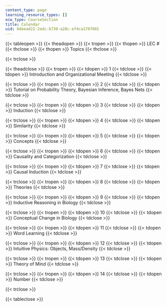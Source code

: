 ```yaml
---
content_type: page
learning_resource_types: []
ocw_type: CourseSection
title: Calendar
uid: 8deead22-2edc-b730-a28c-ef4ca1707601
---
```


{{< tableopen >}}
{{< theadopen >}}
{{< tropen >}}
{{< thopen >}}
LEC #
{{< thclose >}}
{{< thopen >}}
Topics
{{< thclose >}}

{{< trclose >}}

{{< theadclose >}}
{{< tropen >}}
{{< tdopen >}}
1
{{< tdclose >}}
{{< tdopen >}}
Introduction and Organizational Meeting
{{< tdclose >}}

{{< trclose >}}
{{< tropen >}}
{{< tdopen >}}
2
{{< tdclose >}}
{{< tdopen >}}
Tutorial on Probability Theory, Bayesian Inference, Bayes Nets
{{< tdclose >}}

{{< trclose >}}
{{< tropen >}}
{{< tdopen >}}
3
{{< tdclose >}}
{{< tdopen >}}
Induction
{{< tdclose >}}

{{< trclose >}}
{{< tropen >}}
{{< tdopen >}}
4
{{< tdclose >}}
{{< tdopen >}}
Similarity
{{< tdclose >}}

{{< trclose >}}
{{< tropen >}}
{{< tdopen >}}
5
{{< tdclose >}}
{{< tdopen >}}
Concepts
{{< tdclose >}}

{{< trclose >}}
{{< tropen >}}
{{< tdopen >}}
6
{{< tdclose >}}
{{< tdopen >}}
Causality and Categorization
{{< tdclose >}}

{{< trclose >}}
{{< tropen >}}
{{< tdopen >}}
7
{{< tdclose >}}
{{< tdopen >}}
Causal Induction
{{< tdclose >}}

{{< trclose >}}
{{< tropen >}}
{{< tdopen >}}
8
{{< tdclose >}}
{{< tdopen >}}
Theories
{{< tdclose >}}

{{< trclose >}}
{{< tropen >}}
{{< tdopen >}}
9
{{< tdclose >}}
{{< tdopen >}}
Inductive Reasoning in Biology
{{< tdclose >}}

{{< trclose >}}
{{< tropen >}}
{{< tdopen >}}
10
{{< tdclose >}}
{{< tdopen >}}
Conceptual Change in Biology
{{< tdclose >}}

{{< trclose >}}
{{< tropen >}}
{{< tdopen >}}
11
{{< tdclose >}}
{{< tdopen >}}
Word Learning
{{< tdclose >}}

{{< trclose >}}
{{< tropen >}}
{{< tdopen >}}
12
{{< tdclose >}}
{{< tdopen >}}
Intuitive Physics: Objects, Mass/Density
{{< tdclose >}}

{{< trclose >}}
{{< tropen >}}
{{< tdopen >}}
13
{{< tdclose >}}
{{< tdopen >}}
Theory of Mind
{{< tdclose >}}

{{< trclose >}}
{{< tropen >}}
{{< tdopen >}}
14
{{< tdclose >}}
{{< tdopen >}}
Number
{{< tdclose >}}

{{< trclose >}}

{{< tableclose >}}